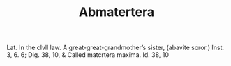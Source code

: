 ---
title: Abmatertera
letter: A
permalink: "/definitions/abmatertera.html"
body: Lat. In the clvll law. A great-great-grandmother’s sister, (abavite soror.)
  Inst. 3, 6. 6; Dig. 38, 10, & Called matcrtera maxima. Id. 38, 10
published_at: '2018-07-07'
source: Black's Law Dictionary
layout: post
---